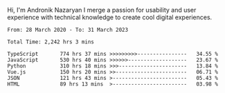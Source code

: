 Hi, I'm Andronik Nazaryan
I merge a passion for usability and user experience with technical knowledge to create cool digital experiences.


<!--START_SECTION:waka-->

```text
From: 28 March 2020 - To: 31 March 2023

Total Time: 2,242 hrs 3 mins

TypeScript       774 hrs 37 mins >>>>>>>>>----------------   34.55 %
JavaScript       530 hrs 40 mins >>>>>>-------------------   23.67 %
Python           310 hrs 18 mins >>>----------------------   13.84 %
Vue.js           150 hrs 20 mins >>-----------------------   06.71 %
JSON             121 hrs 43 mins >------------------------   05.43 %
HTML             89 hrs 13 mins  >------------------------   03.98 %
```

<!--END_SECTION:waka-->
